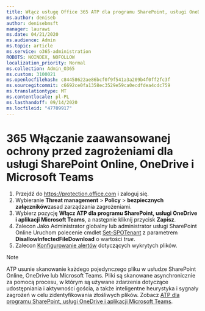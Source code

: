```yaml
---
title: Włącz usługę Office 365 ATP dla programu SharePoint, usługi OneDrive i aplikacji Microsoft Teams
ms.author: deniseb
author: denisebmsft
manager: laurawi
ms.date: 04/21/2020
ms.audience: Admin
ms.topic: article
ms.service: o365-administration
ROBOTS: NOINDEX, NOFOLLOW
localization_priority: Normal
ms.collection: Admin_O365
ms.custom: 3100021
ms.openlocfilehash: c84458622ae86bcf0f9f541a3a209b4f0ff2fc3f
ms.sourcegitcommit: c6692ce0fa1358ec3529e59ca0ecdfdea4cdc759
ms.translationtype: MT
ms.contentlocale: pl-PL
ms.lasthandoff: 09/14/2020
ms.locfileid: "47709917"
---
```

# <a name="enable-office-365-advanced-threat-protection-for-sharepoint-online-onedrive-and-microsoft-teams"></a>365 Włączanie zaawansowanej ochrony przed zagrożeniami dla usługi SharePoint Online, OneDrive i Microsoft Teams

1. Przejdź do https://protection.office.com i zaloguj się.
2. Wybieranie **Threat management**  >  **Policy**  >  **bezpiecznych załączników**zasad zarządzania zagrożeniami.
3. Wybierz pozycję **Włącz ATP dla programu SharePoint, usługi OneDrive i aplikacji Microsoft Teams**, a następnie kliknij przycisk **Zapisz**.
4. Zalecon Jako Administrator globalny lub administrator usługi SharePoint Online Uruchom polecenie cmdlet [Set-SPOTenant](https://docs.microsoft.com/powershell/module/sharepoint-online/Set-SPOTenant?view=sharepoint-ps) z parametrem **DisallowInfectedFileDownload** o wartości *true*.
5. Zalecon [Konfigurowanie alertów](https://docs.microsoft.com/microsoft-365/security/office-365-security/turn-on-atp-for-spo-odb-and-teams#set-up-alerts-for-detected-files) dotyczących wykrytych plików.

> [!NOTE]
> ATP usunie skanowanie każdego pojedynczego pliku w usłudze SharePoint Online, OneDrive lub Microsoft Teams. Pliki są skanowane asynchronicznie za pomocą procesu, w którym są używane zdarzenia dotyczące udostępniania i aktywności gościa, a także inteligentne heurystyka i sygnały zagrożeń w celu zidentyfikowania złośliwych plików. Zobacz [ATP dla programu SharePoint, usługi OneDrive i aplikacji Microsoft Teams](https://docs.microsoft.com/microsoft-365/security/office-365-security/atp-for-spo-odb-and-teams).